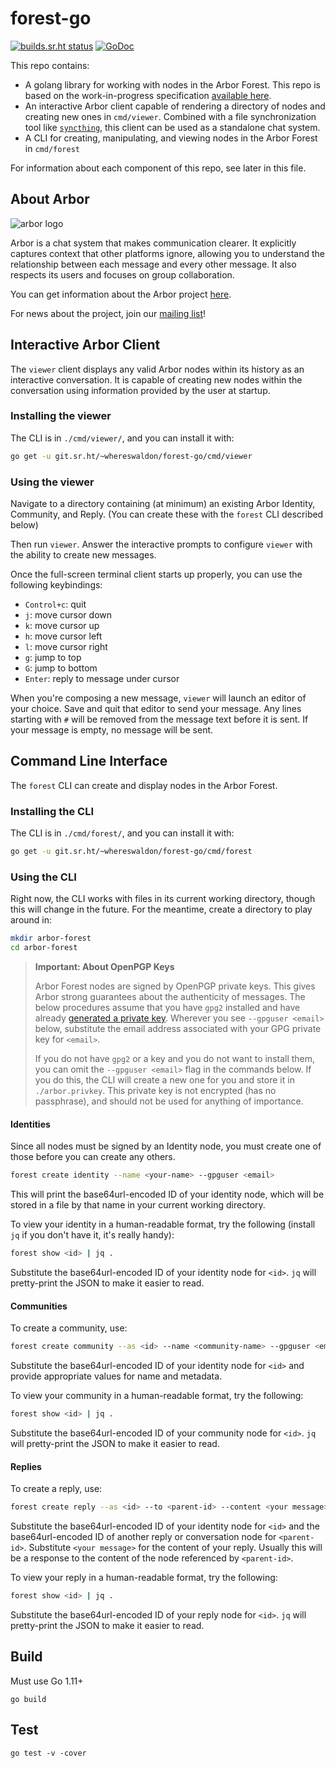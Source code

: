 # forest-go

[![builds.sr.ht status](https://builds.sr.ht/~whereswaldon/forest-go.svg)](https://builds.sr.ht/~whereswaldon/forest-go?)
[![GoDoc](https://godoc.org/git.sr.ht/~whereswaldon/forest-go?status.svg)](https://godoc.org/git.sr.ht/~whereswaldon/forest-go)

This repo contains:

- A golang library for working with nodes in the Arbor Forest. This repo is based on the work-in-progress specification [available here](https://github.com/arborchat/protocol/blob/forest/spec/Forest.md).
- An interactive Arbor client capable of rendering a directory of nodes and creating new ones in `cmd/viewer`. Combined with a file synchronization tool like [`syncthing`](https://syncthing.net/), this client can be used as a standalone chat system.
- A CLI for creating, manipulating, and viewing nodes in the Arbor Forest in `cmd/forest`

For information about each component of this repo, see later in this file.

## About Arbor

![arbor logo](https://git.sr.ht/~whereswaldon/forest-go/blob/master/img/arbor-logo.png)

Arbor is a chat system that makes communication clearer. It explicitly captures context that other platforms ignore, allowing you to understand the relationship between each message and every other message. It also respects its users and focuses on group collaboration.

You can get information about the Arbor project [here](https://man.sr.ht/~whereswaldon/arborchat/).

For news about the project, join our [mailing list](https://lists.sr.ht/~whereswaldon/arbor-dev)!

## Interactive Arbor Client

The `viewer` client displays any valid Arbor nodes within its history as an interactive conversation. It is
capable of creating new nodes within the conversation using information provided by the user at startup.

### Installing the viewer

The CLI is in `./cmd/viewer/`, and you can install it with:

```sh
go get -u git.sr.ht/~whereswaldon/forest-go/cmd/viewer
```

### Using the viewer

Navigate to a directory containing (at minimum) an existing Arbor Identity, Community, and Reply. (You can create these with the `forest` CLI described below)

Then run `viewer`. Answer the interactive prompts to configure `viewer` with the ability to create new
messages.

Once the full-screen terminal client starts up properly, you can use the following keybindings:

- `Control+c`: quit
- `j`: move cursor down
- `k`: move cursor up
- `h`: move cursor left
- `l`: move cursor right
- `g`: jump to top
- `G`: jump to bottom
- `Enter`: reply to message under cursor

When you're composing a new message, `viewer` will launch an editor of your choice. Save and quit that
editor to send your message. Any lines starting with `#` will be removed from the message text before
it is sent. If your message is empty, no message will be sent.

## Command Line Interface

The `forest` CLI can create and display nodes in the Arbor Forest.

### Installing the CLI

The CLI is in `./cmd/forest/`, and you can install it with:

```sh
go get -u git.sr.ht/~whereswaldon/forest-go/cmd/forest
```

### Using the CLI

Right now, the CLI works with files in its current working directory, though this will change in the future.
For the meantime, create a directory to play around in:

```sh
mkdir arbor-forest
cd arbor-forest
```

> **Important: About OpenPGP Keys**
> 
> Arbor Forest nodes are signed by OpenPGP private keys. This gives Arbor strong guarantees about the authenticity of messages. The below procedures assume that you have `gpg2` installed and have already [generated a private key](https://fedoraproject.org/wiki/Creating_GPG_Keys#Creating_GPG_Keys_Using_the_Command_Line). Wherever you see `--gpguser <email>` below, substitute the email address associated with your GPG private key for `<email>`.
> 
> If you do not have `gpg2` or a key and you do not want to install them, you can omit the `--gpguser <email>` flag in the commands below. If you do this, the CLI will create a new one for you and store it
> in `./arbor.privkey`. This private key is not encrypted (has no passphrase), and should not be used for anything of importance.

#### Identities

Since all nodes must be signed by an Identity node, you must create one of those before you can create any others.

```sh
forest create identity --name <your-name> --gpguser <email>
```

This will print the base64url-encoded ID of your identity node, which will be stored in a file by that name in your
current working directory.


To view your identity in a human-readable format, try the following (install `jq` if you don't have it, it's really handy):

```sh
forest show <id> | jq .
```

Substitute the base64url-encoded ID of your identity node for `<id>`. `jq` will pretty-print the JSON to make it easier to read.

#### Communities

To create a community, use:

```sh
forest create community --as <id> --name <community-name> --gpguser <email>
```

Substitute the base64url-encoded ID of your identity node for `<id>` and provide appropriate values for name and metadata.

To view your community in a human-readable format, try the following:

```sh
forest show <id> | jq .
```

Substitute the base64url-encoded ID of your community node for `<id>`. `jq` will pretty-print the JSON to make it easier to read.

#### Replies

To create a reply, use:

```sh
forest create reply --as <id> --to <parent-id> --content <your message> --gpguser <email>
```

Substitute the base64url-encoded ID of your identity node for `<id>` and the base64url-encoded ID of another reply or conversation node for `<parent-id>`. Substitute `<your message>`
for the content of your reply. Usually this will be a response to the content of the node referenced by `<parent-id>`.

To view your reply in a human-readable format, try the following:

```sh
forest show <id> | jq .
```

Substitute the base64url-encoded ID of your reply node for `<id>`. `jq` will pretty-print the JSON to make it easier to read.


## Build

Must use Go 1.11+

`go build`

## Test

`go test -v -cover`
